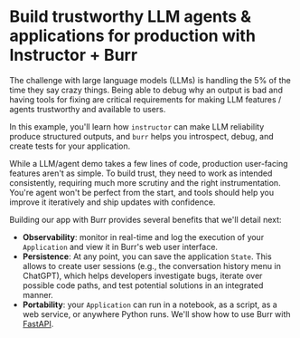 # Build trustworthy LLM agents & applications for production with Instructor + Burr

The challenge with large language models (LLMs) is handling the 5% of the time they say crazy things. Being able to debug why an output is bad and having tools for fixing are critical requirements for making LLM features / agents trustworthy and available to users.

In this example, you'll learn how `instructor` can make LLM reliability produce structured outputs, and `burr` helps you introspect, debug, and create tests for your application.

While a LLM/agent demo takes a few lines of code, production user-facing features aren't as simple. To build trust, they need to work as intended consistently, requiring much more scrutiny and the right instrumentation. You're agent won't be perfect from the start, and tools should help you improve it iteratively and ship updates with confidence.

Building our app with Burr provides several benefits that we'll detail next:
- **Observability**: monitor in real-time and log the execution of your `Application` and view it in Burr's web user interface.
- **Persistence**: At any point, you can save the application `State`. This allows to create user sessions (e.g., the conversation history menu in ChatGPT), which helps developers investigate bugs, iterate over possible code paths, and test potential solutions in an integrated manner.
- **Portability**: your `Application` can run in a notebook, as a script, as a web service, or anywhere Python runs. We'll show how to use Burr with [FastAPI](https://fastapi.tiangolo.com/).
